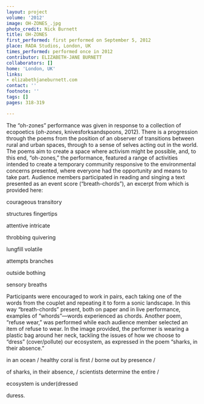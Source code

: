 ```yaml
---
layout: project
volume: '2012'
image: OH-ZONES_.jpg
photo_credit: Nick Burnett
title: OH-ZONES
first_performed: first performed on September 5, 2012
place: RADA Studios, London, UK
times_performed: performed once in 2012
contributor: ELIZABETH-JANE BURNETT
collaborators: []
home: 'London, UK'
links:
- elizabethjaneburnett.com
contact: ''
footnote: ''
tags: []
pages: 318-319

---
```


The “oh-zones” performance was given in response to a collection of ecopoetics (_oh-zones_, knivesforksandspoons, 2012). There is a progression through the poems from the position of an observer of transitions between rural and urban spaces, through to a sense of selves acting out in the world. The poems aim to create a space where activism might be possible, and, to this end, “oh-zones,” the performance, featured a range of activities intended to create a temporary community responsive to the environmental concerns presented, where everyone had the opportunity and means to take part. Audience members participated in reading and singing a text presented as an event score (“breath-chords”), an excerpt from which is provided here:

courageous   transitory

structures   fingertips

attentive	  intricate

throbbing	  quivering

lungfill		volatile

attempts    branches

outside		bothing

sensory	 breaths

Participants were encouraged to work in pairs, each taking one of the words from the couplet and repeating it to form a sonic landscape. In this way “breath-chords” present, both on paper and in live performance, examples of “whords”—words experienced as chords. Another poem, “refuse wear,” was performed while each audience member selected an item of refuse to wear. In the image provided, the performer is wearing a plastic bag around her neck, tackling the issues of how we choose to “dress” (cover/pollute) our ecosystem, as expressed in the poem “sharks, in their absence.”

in an ocean / healthy coral is first / borne out by presence /

of sharks, in their absence, 	/ scientists determine the entire /

ecosystem is under(dressed

duress.
